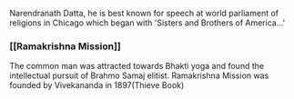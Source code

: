 Narendranath Datta, he is best known for speech at world parliament of religions in Chicago which began with 'Sisters and Brothers of America...'

### [[Ramakrishna Mission]]
The common man was attracted towards Bhakti yoga and found the intellectual pursuit of Brahmo Samaj elitist. Ramakrishna Mission was founded by Vivekananda in 1897(Thieve Book)